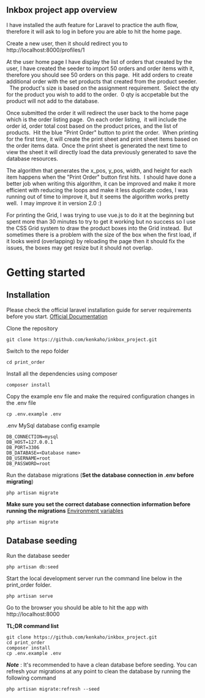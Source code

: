 ## Inkbox project app overview

I have installed the auth feature for Laravel to practice the auth flow, therefore it will ask to log in before you are able to hit the home page.

Create a new user, then it should redirect you to http://localhost:8000/profiles/1

At the user home page I have display the list of orders that created by the user, I have created the seeder to import 50 orders and order items with it,
therefore you should see 50 orders on this page.  Hit add orders to create additional order with the set products that created from the product seeder.  
The product's size is based on the assignment requirement.  Select the qty for the product you wish to add to the order.  0 qty is accpetable 
but the product will not add to the database.

Once submitted the order it will redirect the user back to the home page which is the order listing page.  On each order listing, 
it will include the order id, order total cost based on the product prices, and the list of products.  Hit the blue "Print Order" 
button to print the order.  When printing for the first time, it will create the print sheet and print sheet items based on the order items data.  Once the print sheet is generated the next time to view the sheet it will directly load the data previously generated to save the database resources.

The algorithm that generates the x_pos, y_pos, width, and height for each item happens when the "Print Order" button first hits.  I should have done a better job when writing this algorithm, it can be improved and make it more efficient with reducing the loops and make it less duplicate codes, I was running out of time to improve it, but it seems the algorithm works pretty well.  I may improve it in version 2.0 :)

For printing the Grid, I was trying to use vue.js to do it at the beginning but spent more than 30 minutes to try to get it working but no success so I use the 
CSS Grid system to draw the product boxes into the Grid instead.  But sometimes there is a problem with the size of the box when the first load, if it looks weird (overlapping) by reloading the page then it should fix the issues, the boxes may get resize but it should not overlap.


# Getting started

## Installation

Please check the official laravel installation guide for server requirements before you start. [Official Documentation](https://laravel.com/docs/5.4/installation#installation)


Clone the repository

    git clone https://github.com/kenkaho/inkbox_project.git

Switch to the repo folder

    cd print_order

Install all the dependencies using composer

    composer install

Copy the example env file and make the required configuration changes in the .env file

    cp .env.example .env

.env MySql database config example

    DB_CONNECTION=mysql
    DB_HOST=127.0.0.1
    DB_PORT=3306
    DB_DATABASE=<Database name>
    DB_USERNAME=root
    DB_PASSWORD=root

Run the database migrations (**Set the database connection in .env before migrating**)

    php artisan migrate
    
**Make sure you set the correct database connection information before running the migrations** [Environment variables](#environment-variables)

    php artisan migrate

## Database seeding

Run the database seeder

    php artisan db:seed

Start the local development server run the command line below in the print_order folder.

    php artisan serve

Go to the browser you should be able to hit the app with http://localhost:8000

**TL;DR command list**

    git clone https://github.com/kenkaho/inkbox_project.git
    cd print_order
    composer install
    cp .env.example .env 
    

***Note*** : It's recommended to have a clean database before seeding. You can refresh your migrations at any point to clean the database by running the following command

    php artisan migrate:refresh --seed
